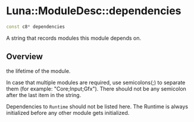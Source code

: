 # Luna::ModuleDesc::dependencies

```c++
const c8* dependencies
```

A string that records modules this module depends on. 

## Overview
the lifetime of the module.

In case that multiple modules are required, use semicolons(;) to separate them (for example: "Core;Input;Gfx"). There should not be any semicolon after the last item in the string.

Dependencies to `Runtime` should not be listed here. The Runtime is always initialized before any other module gets initialized. 

